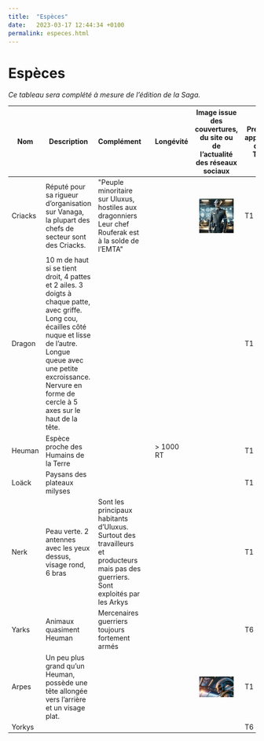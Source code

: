 ```yaml
---
title:  "Espèces"
date:   2023-03-17 12:44:34 +0100
permalink: especes.html
---
```

# Espèces

_Ce tableau sera complété à mesure de l’édition de la Saga._


| Nom | Description | Complément |  | Longévité | Image issue des couvertures, du site ou de l’actualité des réseaux sociaux | Première apparition dans Tome
| -- | -- | -- | -- | -- | -- | --
| Criacks | Réputé pour sa rigueur d’organisation sur Vanaga, la plupart des chefs de secteur sont des Criacks. | "Peuple minoritaire sur Uluxus, hostiles aux dragonniers Leur chef Rouferak est à la solde de l’EMTA" |  |  | <img src="assets/criacks.png" style="width:70px; display:block; margin-left:auto; margin-right:auto;"/> | T1
| Dragon | 10 m de haut si se tient droit, 4 pattes et 2 ailes. 3 doigts à chaque patte, avec griffe. Long cou, écailles côté nuque et lisse de l’autre. Longue queue avec une petite excroissance. Nervure en forme de cercle à 5 axes sur le haut de la tête. |  |  |  |  | T1
| Heuman | Espèce proche des Humains de la Terre |  |  | > 1000 RT |  | T1
| Loäck | Paysans des plateaux milyses |  |  |  |  | T1
| Nerk | Peau verte. 2 antennes avec les yeux dessus, visage rond, 6 bras | Sont les principaux habitants d’Uluxus. Surtout des travailleurs et producteurs mais pas des guerriers. Sont exploités par les Arkys |  |  |  | T1
| Yarks | Animaux quasiment Heuman | Mercenaires guerriers toujours fortement armés |  |  |  | T6
| Arpes | Un peu plus grand qu’un Heuman, possède une tête allongée vers l’arrière et un visage plat. |  |  |  | <img src="assets/arpes.png" style="width:70px; display:block; margin-left:auto; margin-right:auto;"/> | T1
| Yorkys |  |  |  |  |  | T6
